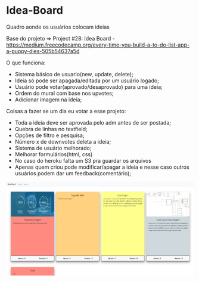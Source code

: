 # Idea-Board

Quadro aonde os usuários colocam ideias

Base do projeto => Project #28: Idea Board - https://medium.freecodecamp.org/every-time-you-build-a-to-do-list-app-a-puppy-dies-505b54637a5d


O que funciona:

- Sistema básico de usuario(new, update, delete);
- Ideia só pode ser apagada/editada por um usuário logado;
- Usuário pode votar(aprovado/desaprovado) para uma ideia;
- Ordem do mural com base nos upvotes;
- Adicionar imagem na ideia;

Coisas a fazer se um dia eu votar a esse projeto:

- Toda a ideia deve ser aprovada pelo adm antes de ser postada;
- Quebra de linhas no textfield;
- Opções de filtro e pesquisa;
- Número x de downvotes deleta a ideia;
- Sistema de usuário melhorado;
- Melhorar formulários(html, css)
- No caso do heroku falta um S3 pra guardar os arquivos
- Apenas quem criou pode modificar/apagar a ideia e nesse caso outros usuários podem dar um feedback(comentário);

![home](images/homeideia.png)

